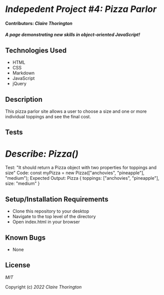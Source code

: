 # _Indepedent Project #4: Pizza Parlor_

#### Contributors: _**Claire Thorington**_

#### _A page demonstrating new skills in object-oriented JavaScript!_


## Technologies Used

* HTML
* CSS
* Markdown
* JavaScript
* jQuery

## Description

This pizza parlor site allows a user to choose a size and one or more individual toppings and see the final cost.

## Tests

# _Describe: Pizza()_

Test: "It should return a Pizza object with two properties for toppings and size"
Code: const myPizza = new Pizza(["anchovies", "pineapple"], "medium");
Expected Output: Pizza { toppings: ["anchovies", "pineapple"], size: "medium" }


## Setup/Installation Requirements

* Clone this repository to your desktop
* Navigate to the top level of the directory
* Open index.html in your browser

## Known Bugs

* None

## License

_MIT_

Copyright (c) _2022_ _Claire Thorington_